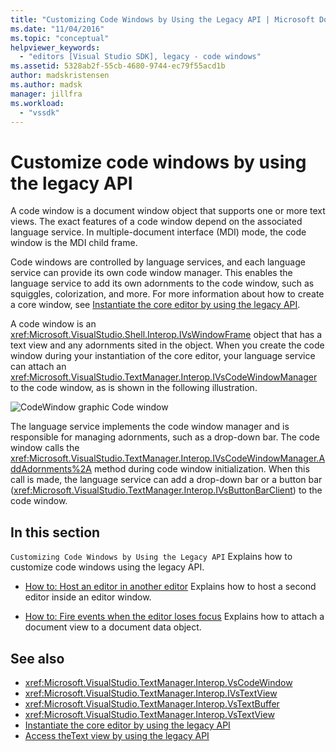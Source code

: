 ```yaml
---
title: "Customizing Code Windows by Using the Legacy API | Microsoft Docs"
ms.date: "11/04/2016"
ms.topic: "conceptual"
helpviewer_keywords:
  - "editors [Visual Studio SDK], legacy - code windows"
ms.assetid: 5328ab2f-55cb-4680-9744-ec79f55acd1b
author: madskristensen
ms.author: madsk
manager: jillfra
ms.workload:
  - "vssdk"
---
```

# Customize code windows by using the legacy API
A code window is a document window object that supports one or more text views. The exact features of a code window depend on the associated language service. In multiple-document interface (MDI) mode, the code window is the MDI child frame.

 Code windows are controlled by language services, and each language service can provide its own code window manager. This enables the language service to add its own adornments to the code window, such as squiggles, colorization, and more. For more information about how to create a core window, see [Instantiate the core editor by using the legacy API](../extensibility/instantiating-the-core-editor-by-using-the-legacy-api.md).

 A code window is an <xref:Microsoft.VisualStudio.Shell.Interop.IVsWindowFrame> object that has a text view and any adornments sited in the object. When you create the code window during your instantiation of the core editor, your language service can attach an <xref:Microsoft.VisualStudio.TextManager.Interop.IVsCodeWindowManager> to the code window, as is shown in the following illustration.

 ![CodeWindow graphic](../extensibility/media/vscodewindow.gif "vscodewindow")
Code window

 The language service implements the code window manager and is responsible for managing adornments, such as a drop-down bar. The code window calls the <xref:Microsoft.VisualStudio.TextManager.Interop.IVsCodeWindowManager.AddAdornments%2A> method during code window initialization. When this call is made, the language service can add a drop-down bar or a button bar (<xref:Microsoft.VisualStudio.TextManager.Interop.IVsButtonBarClient>) to the code window.

## In this section
 `Customizing Code Windows by Using the Legacy API`
 Explains how to customize code windows using the legacy API.

- [How to: Host an editor in another editor](../extensibility/how-to-host-an-editor-in-another-editor.md)
 Explains how to host a second editor inside an editor window.

- [How to: Fire events when the editor loses focus](../extensibility/how-to-fire-events-when-the-editor-loses-focus.md)
 Explains how to attach a document view to a document data object.

## See also
- <xref:Microsoft.VisualStudio.TextManager.Interop.VsCodeWindow>
- <xref:Microsoft.VisualStudio.TextManager.Interop.IVsTextView>
- <xref:Microsoft.VisualStudio.TextManager.Interop.VsTextBuffer>
- <xref:Microsoft.VisualStudio.TextManager.Interop.VsTextView>
- [Instantiate the core editor by using the legacy API](../extensibility/instantiating-the-core-editor-by-using-the-legacy-api.md)
- [Access theText view by using the legacy API](../extensibility/accessing-thetext-view-by-using-the-legacy-api.md)